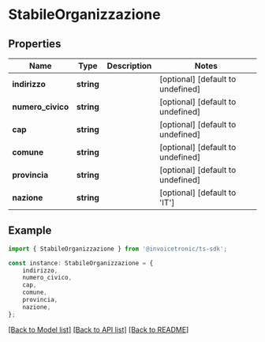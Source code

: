 # StabileOrganizzazione


## Properties

Name | Type | Description | Notes
------------ | ------------- | ------------- | -------------
**indirizzo** | **string** |  | [optional] [default to undefined]
**numero_civico** | **string** |  | [optional] [default to undefined]
**cap** | **string** |  | [optional] [default to undefined]
**comune** | **string** |  | [optional] [default to undefined]
**provincia** | **string** |  | [optional] [default to undefined]
**nazione** | **string** |  | [optional] [default to 'IT']

## Example

```typescript
import { StabileOrganizzazione } from '@invoicetronic/ts-sdk';

const instance: StabileOrganizzazione = {
    indirizzo,
    numero_civico,
    cap,
    comune,
    provincia,
    nazione,
};
```

[[Back to Model list]](../README.md#documentation-for-models) [[Back to API list]](../README.md#documentation-for-api-endpoints) [[Back to README]](../README.md)
